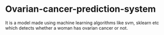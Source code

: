 # Ovarian-cancer-prediction-system
It is a model made using machine learning algorithms like svm, sklearn etc which detects whether a woman has ovarian cancer or not.
